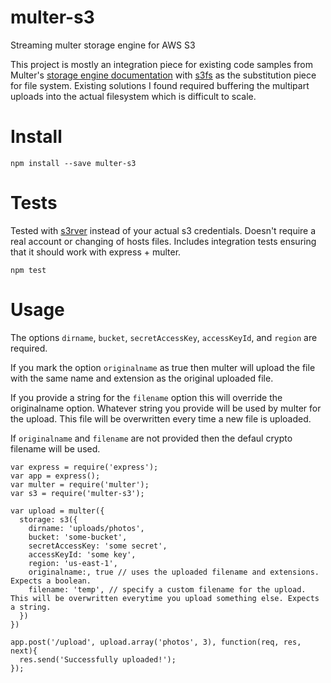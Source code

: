# multer-s3
Streaming multer storage engine for AWS S3

This project is mostly an integration piece for existing code samples from Multer's [storage engine documentation](https://github.com/expressjs/multer/blob/master/StorageEngine.md) with [s3fs](https://github.com/RiptideElements/s3fs) as the substitution piece for file system.  Existing solutions I found required buffering the multipart uploads into the actual filesystem which is difficult to scale.

# Install
```
npm install --save multer-s3
```

# Tests
Tested with [s3rver](https://github.com/jamhall/s3rver) instead of your actual s3 credentials.  Doesn't require a real account or changing of hosts files.  Includes integration tests ensuring that it should work with express + multer.

```
npm test
```

# Usage

The options ```dirname```, ```bucket```, ```secretAccessKey```, ```accessKeyId```, and ```region``` are required.

If you mark the option ```originalname``` as true then multer will upload the file with the same name and extension as the original uploaded file.

If you provide a string for the ```filename``` option this will override the originalname option. Whatever string you provide will be used by multer for the upload. This file will be overwritten every time a new file is uploaded.

If ```originalname``` and ```filename``` are not provided then the defaul crypto filename will be used.

```
var express = require('express');
var app = express();
var multer = require('multer');
var s3 = require('multer-s3');

var upload = multer({
  storage: s3({
    dirname: 'uploads/photos',
    bucket: 'some-bucket',
    secretAccessKey: 'some secret',
    accessKeyId: 'some key',
    region: 'us-east-1',
    originalname:, true // uses the uploaded filename and extensions. Expects a boolean.
    filename: 'temp', // specify a custom filename for the upload. This will be overwritten everytime you upload something else. Expects a string.
  })
})

app.post('/upload', upload.array('photos', 3), function(req, res, next){
  res.send('Successfully uploaded!');
});
```

